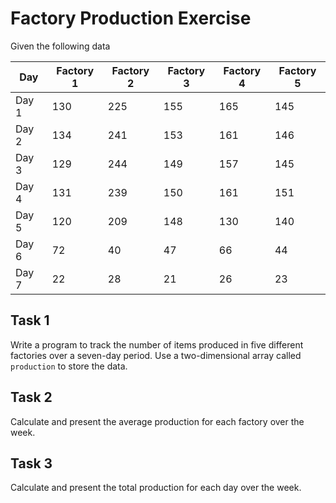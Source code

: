 # Factory Production Exercise

Given the following data

|  Day  | Factory 1   | Factory 2   | Factory 3   | Factory 4   | Factory 5   |
|-------|-------------|-------------|-------------|-------------|-------------|
| Day 1 | 130         | 225         | 155         | 165         | 145         |
| Day 2 | 134         | 241         | 153         | 161         | 146         |
| Day 3 | 129         | 244         | 149         | 157         | 145         |
| Day 4 | 131         | 239         | 150         | 161         | 151         |
| Day 5 | 120         | 209         | 148         | 130         | 140         |
| Day 6 | 72          | 40          | 47          | 66          | 44          |
| Day 7 | 22          | 28          | 21          | 26          | 23          |

## Task  1

Write a program to track the number of items produced in five different factories over a seven-day period. Use a two-dimensional array called `production` to store the data.

## Task 2

Calculate and present the average production for each factory over the week.

## Task 3

Calculate and present the total production for each day over the week.
